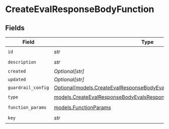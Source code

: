 # CreateEvalResponseBodyFunction


## Fields

| Field                                                                                                                                        | Type                                                                                                                                         | Required                                                                                                                                     | Description                                                                                                                                  |
| -------------------------------------------------------------------------------------------------------------------------------------------- | -------------------------------------------------------------------------------------------------------------------------------------------- | -------------------------------------------------------------------------------------------------------------------------------------------- | -------------------------------------------------------------------------------------------------------------------------------------------- |
| `id`                                                                                                                                         | *str*                                                                                                                                        | :heavy_check_mark:                                                                                                                           | N/A                                                                                                                                          |
| `description`                                                                                                                                | *str*                                                                                                                                        | :heavy_check_mark:                                                                                                                           | N/A                                                                                                                                          |
| `created`                                                                                                                                    | *Optional[str]*                                                                                                                              | :heavy_minus_sign:                                                                                                                           | N/A                                                                                                                                          |
| `updated`                                                                                                                                    | *Optional[str]*                                                                                                                              | :heavy_minus_sign:                                                                                                                           | N/A                                                                                                                                          |
| `guardrail_config`                                                                                                                           | [Optional[models.CreateEvalResponseBodyEvalsResponse200GuardrailConfig]](../models/createevalresponsebodyevalsresponse200guardrailconfig.md) | :heavy_minus_sign:                                                                                                                           | N/A                                                                                                                                          |
| `type`                                                                                                                                       | [models.CreateEvalResponseBodyEvalsResponse200Type](../models/createevalresponsebodyevalsresponse200type.md)                                 | :heavy_check_mark:                                                                                                                           | N/A                                                                                                                                          |
| `function_params`                                                                                                                            | [models.FunctionParams](../models/functionparams.md)                                                                                         | :heavy_check_mark:                                                                                                                           | N/A                                                                                                                                          |
| `key`                                                                                                                                        | *str*                                                                                                                                        | :heavy_check_mark:                                                                                                                           | N/A                                                                                                                                          |